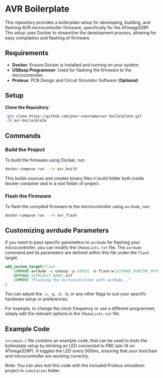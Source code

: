 # AVR Boilerplate

This repository provides a boilerplate setup for developing, building, and flashing AVR microcontroller firmware, specifically for the ATmega328P. The setup uses Docker to streamline the development process, allowing for easy compilation and flashing of firmware.

## Requirements

- **Docker**: Ensure Docker is installed and running on your system.
- **USBasp Programmer**: Used for flashing the firmware to the microcontroller.
- **Proteus**: PCB Design and Circuit Simulator Software (**Optional**)

## Setup

**Clone the Repository**:
```bash
 git clone https://github.com/your-username/avr-boilerplate.git
 cd avr-boilerplate
```

## Commands

### Build the Project

To build the firmware using Docker, run:

```bash
docker-compose run --rm avr_build
```
This builds sources and creates binary files in build folder both inside docker container and in a root folder of project.
### Flash the Firmware

To flash the compiled firmware to the microcontroller using `avrdude`, run:

```bash
docker-compose run --rm avr_flash
```

## Customizing avrdude Parameters

If you need to pass specific parameters to `avrdude` for flashing your microcontroller, you can modify the `CMakeLists.txt` file. The `avrdude` command and its parameters are defined within this file under the `flash` target.

```cmake
add_custom_target(flash
    COMMAND avrdude -c usbasp -p ${MCU} -U flash:w:${CMAKE_RUNTIME_OUTPUT_DIRECTORY}/${PROJECT_NAME}.hex -B 125kHz
    DEPENDS ${PROJECT_NAME}.elf
    COMMENT "Flashing the microcontroller with avrdude..."
)
```

You can adjust the `-c`, `-p`, `-U`, `-B`, or any other flags to suit your specific hardware setup or preferences.

For example, to change the clock frequency or use a different programmer, simply edit the relevant options in the `CMakeLists.txt` file.

## Example Code

`src/main.c` file contains an example code, that can be used to tests the boilerplate setup by blinking an LED connected to PB0 (pin 14 on ATmega328P). It toggles the LED every 500ms, ensuring that your toolchain and microcontroller are working correctly.

Note: 
You can also test this code with the included Proteus simulation project in `simulation` folder.